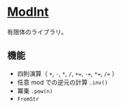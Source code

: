 # [ModInt](https://github.com/magurofly/cp-library-rs/blob/main/src/modint.rs)

有限体のライブラリ。

## 機能

* 四則演算（ `+`, `-`, `*`, `/`, `+=`, `-=`, `*=`, `/=` ）
* 任意 mod での逆元の計算 `.inv()`
* 冪乗 `.pow(n)`
* `FromStr`
